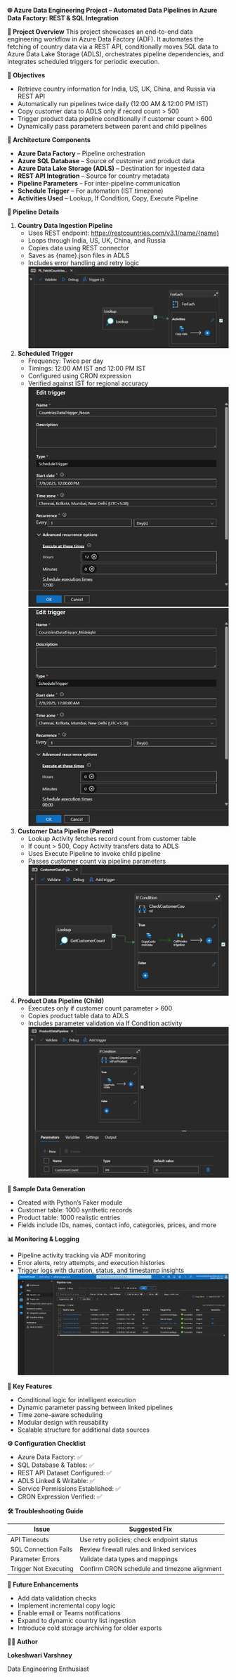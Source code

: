 **🌐 Azure Data Engineering Project – Automated Data Pipelines in Azure Data Factory: REST & SQL Integration**

**📌 Project Overview** This project showcases an end-to-end data engineering workflow in Azure Data Factory (ADF). It automates the fetching of country data via a REST API, conditionally moves SQL data to Azure Data Lake Storage (ADLS), orchestrates pipeline dependencies, and integrates scheduled triggers for periodic execution.

**🚀 Objectives**

- Retrieve country information for India, US, UK, China, and Russia via REST API
- Automatically run pipelines twice daily (12:00 AM & 12:00 PM IST)
- Copy customer data to ADLS only if record count > 500
- Trigger product data pipeline conditionally if customer count > 600
- Dynamically pass parameters between parent and child pipelines

**🧩 Architecture Components**

- **Azure Data Factory** – Pipeline orchestration
- **Azure SQL Database** – Source of customer and product data
- **Azure Data Lake Storage (ADLS)** – Destination for ingested data
- **REST API Integration** – Source for country metadata
- **Pipeline Parameters** – For inter-pipeline communication
- **Schedule Trigger** – For automation (IST timezone)
- **Activities Used** – Lookup, If Condition, Copy, Execute Pipeline

**📂 Pipeline Details**

1. **Country Data Ingestion Pipeline**
    - Uses REST endpoint: <https://restcountries.com/v3.1/name/{name}>
    - Loops through India, US, UK, China, and Russia
    - Copies data using REST connector
    - Saves as {name}.json files in ADLS
    - Includes error handling and retry logic
![](https://github.com/LokeshwariVarshney29/CSI-25-Azure-Data-Engineering-Project-Automated-Data-Pipelines-in-Azure-Data-Factory/blob/0010d46c4ec90d1349189d3806ed6fd1e33f1521/snapshots/AzureDataFactory/Pipelines/Pipeline%20-%20FetchCountriesData.png)
2. **Scheduled Trigger**
    - Frequency: Twice per day
    - Timings: 12:00 AM IST and 12:00 PM IST
    - Configured using CRON expression
    - Verified against IST for regional accuracy
![](https://github.com/LokeshwariVarshney29/CSI-25-Azure-Data-Engineering-Project-Automated-Data-Pipelines-in-Azure-Data-Factory/blob/f694cb6645af7fa83a7748beca04a611187cf336/snapshots/AzureDataFactory/Pipelines/Trigger%20-%20CountriesDataNoon.png) ![](https://github.com/LokeshwariVarshney29/CSI-25-Azure-Data-Engineering-Project-Automated-Data-Pipelines-in-Azure-Data-Factory/blob/f694cb6645af7fa83a7748beca04a611187cf336/snapshots/AzureDataFactory/Pipelines/Trigger%20-%20CountriesDataMidnight.png)
3. **Customer Data Pipeline (Parent)**
    - Lookup Activity fetches record count from customer table
    - If count > 500, Copy Activity transfers data to ADLS
    - Uses Execute Pipeline to invoke child pipeline
    - Passes customer count via pipeline parameters
![](https://github.com/LokeshwariVarshney29/CSI-25-Azure-Data-Engineering-Project-Automated-Data-Pipelines-in-Azure-Data-Factory/blob/f9aca870698d8f3c001d3971446eec426d86e77d/snapshots/AzureDataFactory/Pipelines/Pipeline%20-%20CustomerData.png)
4. **Product Data Pipeline (Child)**
    - Executes only if customer count parameter > 600
    - Copies product table data to ADLS
    - Includes parameter validation via If Condition activity
![](https://github.com/LokeshwariVarshney29/CSI-25-Azure-Data-Engineering-Project-Automated-Data-Pipelines-in-Azure-Data-Factory/blob/f694cb6645af7fa83a7748beca04a611187cf336/snapshots/AzureDataFactory/Pipelines/Pipeline%20-%20ProductData.png)

**🧪 Sample Data Generation**

- Created with Python’s Faker module
- Customer table: 1000 synthetic records
- Product table: 1000 realistic entries
- Fields include IDs, names, contact info, categories, prices, and more

**📊 Monitoring & Logging**

- Pipeline activity tracking via ADF monitoring
- Error alerts, retry attempts, and execution histories
- Trigger logs with duration, status, and timestamp insights
![](https://github.com/LokeshwariVarshney29/CSI-25-Azure-Data-Engineering-Project-Automated-Data-Pipelines-in-Azure-Data-Factory/blob/f694cb6645af7fa83a7748beca04a611187cf336/snapshots/AzureDataFactory/PipelinesRuns%20-%20All.png)

**🧠 Key Features**

- Conditional logic for intelligent execution
- Dynamic parameter passing between linked pipelines
- Time zone–aware scheduling
- Modular design with reusability
- Scalable structure for additional data sources

**⚙️ Configuration Checklist**

- Azure Data Factory: ✅
- SQL Database & Tables: ✅
- REST API Dataset Configured: ✅
- ADLS Linked & Writable: ✅
- Service Permissions Established: ✅
- CRON Expression Verified: ✅

**🛠️ Troubleshooting Guide**

| **Issue** | **Suggested Fix** |
| --- | --- |
| API Timeouts | Use retry policies; check endpoint status |
| SQL Connection Fails | Review firewall rules and linked services |
| Parameter Errors | Validate data types and mappings |
| Trigger Not Executing | Confirm CRON schedule and timezone alignment |

**🌱 Future Enhancements**

- Add data validation checks
- Implement incremental copy logic
- Enable email or Teams notifications
- Expand to dynamic country list ingestion
- Introduce cold storage archiving for older exports

**👩‍💻 Author**

**Lokeshwari Varshney**

Data Engineering Enthusiast
